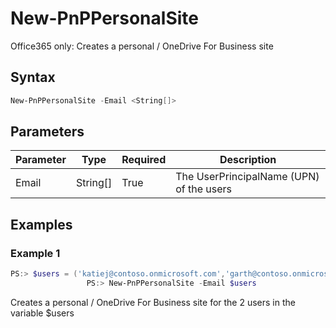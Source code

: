 # New-PnPPersonalSite
Office365 only: Creates a personal / OneDrive For Business site
## Syntax
```powershell
New-PnPPersonalSite -Email <String[]>
```


## Parameters
Parameter|Type|Required|Description
---------|----|--------|-----------
|Email|String[]|True|The UserPrincipalName (UPN) of the users|
## Examples

### Example 1
```powershell
PS:> $users = ('katiej@contoso.onmicrosoft.com','garth@contoso.onmicrosoft.com')
                 PS:> New-PnPPersonalSite -Email $users
```
Creates a personal / OneDrive For Business site for the 2 users in the variable $users
